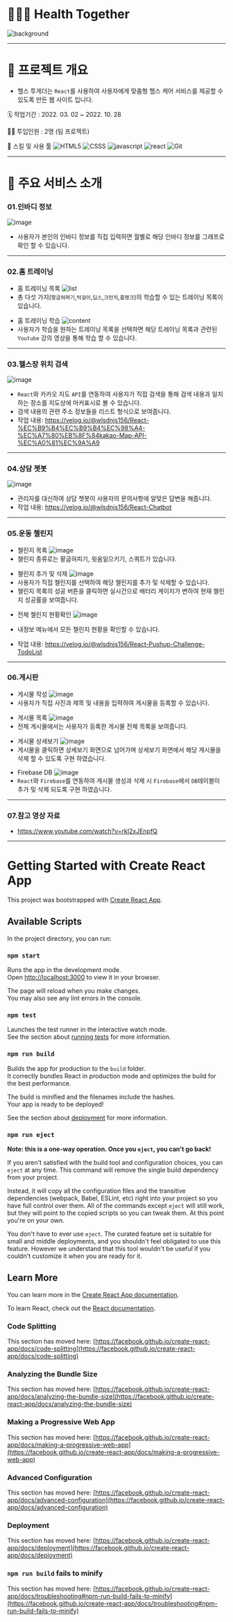 # 🕵🏿‍♂️ Health Together
![background](https://user-images.githubusercontent.com/86398490/199518206-640d195e-fdba-449e-8756-9f6caed44a25.png)

---

# 🏈 프로젝트 개요
- 헬스 투게더는 `React`를 사용하여 사용자에게 맞춤형 헬스 케어 서비스를 제공할 수 있도록 만든 웹 사이트 입니다. 
 
🗓️ 작업기간 : 2022. 03. 02 ~ 2022. 10. 28

👨‍💻 투입인원 : 2명 (팀 프로젝트)

🌱 스킬 및 사용 툴
![HTML5](https://camo.githubusercontent.com/6b971142fed08e462a1fab5b35c9e1d84b454bbfed795abf83836d5ef4c4cb17/68747470733a2f2f696d672e736869656c64732e696f2f62616467652f48544d4c352d2532334533344632362e7376673f7374796c653d666c61742d737175617265266c6f676f3d68746d6c35266c6f676f436f6c6f723d7768697465266d61782d77696474683d31303025)
![CSSS](https://camo.githubusercontent.com/852a0305ff0c2a6b5d10932eef2cfbfb59be3e99ce69002473077b5045344e89/68747470733a2f2f696d672e736869656c64732e696f2f62616467652f435353332d2532333135373242362e7376673f7374796c653d666c61742d737175617265266c6f676f3d63737333266c6f676f436f6c6f723d7768697465)
![javascript](https://camo.githubusercontent.com/9ee5409ea3b88163eeaa617ba53eff2c7610c55618c99dd4bd00bec40e6aee48/68747470733a2f2f696d672e736869656c64732e696f2f62616467652f4a6176615363726970742d2532333332333333302e7376673f7374796c653d666c61742d737175617265266c6f676f3d6a617661736372697074266c6f676f436f6c6f723d253233463744463145)
![react](https://user-images.githubusercontent.com/86398490/175335805-806783e4-770d-447d-b493-9eb8db4ac7a7.png)
![Git](https://camo.githubusercontent.com/b38b8897560b3731eafccf44bf41f9450b71ec972a7759e0d104402403b51b13/68747470733a2f2f696d672e736869656c64732e696f2f62616467652f4769742d2532334630353033332e7376673f7374796c653d666c61742d737175617265266c6f676f3d676974266c6f676f436f6c6f723d7768697465)

---

# 🌠 주요 서비스 소개

### 01.인바디 정보
![image](https://user-images.githubusercontent.com/86398490/199510409-d6fa1109-0aff-4c98-859b-8d0e13b255f1.png)
- 사용자가 본인의 인바디 정보를 직접 입력하면 월별로 해당 인바디 정보를 그래프로 확인 할 수 있습니다.
---

### 02.홈 트레이닝

>
- 홈 트레이닝 목록
![list](https://user-images.githubusercontent.com/86398490/199514282-bf1ec043-3d52-474b-a036-3b569bebdebd.JPG)
- 총 다섯 가지(`팔굽혀펴기`,`턱걸이`,`딥스`,`크런치`,`플랭크`)의 학습할 수 있는 트레이닝 목록이 있습니다.

>
- 홈 트레이닝 학습
![content](https://user-images.githubusercontent.com/86398490/199514335-83c8a7c5-7af6-46e8-b398-751beaf2eeb6.JPG)
- 사용자가 학습을 원하는 트레이닝 목록을 선택하면 해당 트레이닝 목록과 관련된 `Youtube` 강의 영상을 통해 학습 할 수 있습니다.

---

### 03.헬스장 위치 검색
![image](https://user-images.githubusercontent.com/86398490/199510993-efb7fd61-5dfb-4e20-a21e-d32fcc6ccf40.png)
- `React`와 카카오 지도 `API`를 연동하여 사용자가 직접 검색을 통해 검색 내용과 일치하는 장소를 지도상에 마커표시로 볼 수 있습니다. 
- 검색 내용의 관련 주소 정보들을 리스트 형식으로 보여줍니다.
- 작업 내용: https://velog.io/@wlsdnjs156/React-%EC%B9%B4%EC%B9%B4%EC%98%A4-%EC%A7%80%EB%8F%84kakao-Map-API-%EC%A0%81%EC%9A%A9

---

### 04.상담 쳇봇
![image](https://user-images.githubusercontent.com/86398490/199511349-aa69bcd8-f56a-42a7-b833-261e9ad779ac.png)
- 관리자를 대신하여 상담 쳇봇이 사용자의 문의사항에 알맞은 답변을 해줍니다.
- 작업 내용: https://velog.io/@wlsdnjs156/React-Chatbot

---

### 05.운동 첼린지

>
- 첼린지 목록 
![image](https://user-images.githubusercontent.com/86398490/199512557-0bf489b4-8c1a-47c6-9e81-9485b6ec4fa4.png)
- 챌린지 종류로는 팔굽혀피기, 윗옴일으키기, 스쿼트가 있습니다.

>
- 첼린지 추가 및 삭제
![image](https://user-images.githubusercontent.com/86398490/199512003-0a7a1ead-34d1-43d6-bf89-61c9be8e2a63.png)
- 사용자가 직접 챌린지를 선택하여 해당 챌린지를 추가 및 삭제할 수 있습니다.
- 챌린지 목록의 성공 버튼을 클릭하면 실시간으로 배터리 게이지가 변하여 현재 챌린지 성공률을 보여줍니다.

>
- 전체 첼린지 현황확인
![image](https://user-images.githubusercontent.com/86398490/199512901-d1b33005-1638-42d4-a271-66e6c1f69d81.png)
- 내정보 메뉴에서 모든 챌린지 현황을 확인할 수 있습니다.

- 작업 내용: https://velog.io/@wlsdnjs156/React-Pushup-Challenge-TodoList

---

### 06.게시판

>
- 게시물 작성
![image](https://user-images.githubusercontent.com/86398490/199513044-8f16c0d8-c88c-4dd8-a6c7-6d61950f08cd.png)
- 사용자가 직접 사진과 제목 및 내용을 입력하여 게시물을 등록할 수 있습니다.

>
- 게시물 목록
![image](https://user-images.githubusercontent.com/86398490/199513080-80bc8b59-dcf8-4988-9cf0-e86f7ac1d812.png)
- 전체 게시물에서는 사용자가 등록한 게시물 전체 목록을 보여줍니다.

>
- 게시물 상세보기
![image](https://user-images.githubusercontent.com/86398490/199513091-d9d7258a-8f8e-480e-b5df-318b4a9f7606.png)
- 게시물을 클릭하면 상세보기 화면으로 넘어가며 상세보기 화면에서 해당 게시물을 삭제 할 수 있도록 구현 하였습니다.

>
- Firebase DB
![image](https://user-images.githubusercontent.com/86398490/199513105-b097e67d-fedc-4deb-8f48-7c869ec23f71.png)
- `React`와 `Firebase`를 연동하여 게시물 생성과 삭제 시 `Firebase`에서 `DB`테이블이 추가 및 삭제 되도록 구현 하였습니다.

---

### 07.참고 영상 자료
- https://www.youtube.com/watch?v=rkI2xJEnpfQ

---

# Getting Started with Create React App

This project was bootstrapped with [Create React App](https://github.com/facebook/create-react-app).

## Available Scripts

In the project directory, you can run:

### `npm start`

Runs the app in the development mode.\
Open [http://localhost:3000](http://localhost:3000) to view it in your browser.

The page will reload when you make changes.\
You may also see any lint errors in the console.

### `npm test`

Launches the test runner in the interactive watch mode.\
See the section about [running tests](https://facebook.github.io/create-react-app/docs/running-tests) for more information.

### `npm run build`

Builds the app for production to the `build` folder.\
It correctly bundles React in production mode and optimizes the build for the best performance.

The build is minified and the filenames include the hashes.\
Your app is ready to be deployed!

See the section about [deployment](https://facebook.github.io/create-react-app/docs/deployment) for more information.

### `npm run eject`

**Note: this is a one-way operation. Once you `eject`, you can't go back!**

If you aren't satisfied with the build tool and configuration choices, you can `eject` at any time. This command will remove the single build dependency from your project.

Instead, it will copy all the configuration files and the transitive dependencies (webpack, Babel, ESLint, etc) right into your project so you have full control over them. All of the commands except `eject` will still work, but they will point to the copied scripts so you can tweak them. At this point you're on your own.

You don't have to ever use `eject`. The curated feature set is suitable for small and middle deployments, and you shouldn't feel obligated to use this feature. However we understand that this tool wouldn't be useful if you couldn't customize it when you are ready for it.

## Learn More

You can learn more in the [Create React App documentation](https://facebook.github.io/create-react-app/docs/getting-started).

To learn React, check out the [React documentation](https://reactjs.org/).

### Code Splitting

This section has moved here: [https://facebook.github.io/create-react-app/docs/code-splitting](https://facebook.github.io/create-react-app/docs/code-splitting)

### Analyzing the Bundle Size

This section has moved here: [https://facebook.github.io/create-react-app/docs/analyzing-the-bundle-size](https://facebook.github.io/create-react-app/docs/analyzing-the-bundle-size)

### Making a Progressive Web App

This section has moved here: [https://facebook.github.io/create-react-app/docs/making-a-progressive-web-app](https://facebook.github.io/create-react-app/docs/making-a-progressive-web-app)

### Advanced Configuration

This section has moved here: [https://facebook.github.io/create-react-app/docs/advanced-configuration](https://facebook.github.io/create-react-app/docs/advanced-configuration)

### Deployment

This section has moved here: [https://facebook.github.io/create-react-app/docs/deployment](https://facebook.github.io/create-react-app/docs/deployment)

### `npm run build` fails to minify

This section has moved here: [https://facebook.github.io/create-react-app/docs/troubleshooting#npm-run-build-fails-to-minify](https://facebook.github.io/create-react-app/docs/troubleshooting#npm-run-build-fails-to-minify)

